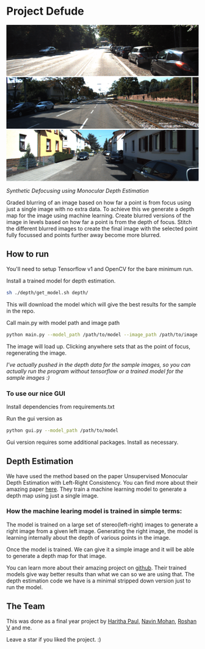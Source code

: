 # Project Defude

<p align="center">
	<img src="screenshot/gifs/defude1.gif" alt="Project Defude">
	<img src="screenshot/gifs/defude2.gif" alt="Project Defude">
	<img src="screenshot/gifs/defude3.gif" alt="Project Defude">
</p>

*Synthetic Defocusing using Monocular Depth Estimation*

Graded blurring of an image based on how far a point is from focus using just a single image with no extra data.
To achieve this we generate a depth map for the image using machine learning.
Create blurred versions of the image in levels based on how far a point is from the depth of focus.
Stitch the different blurred images to create the final image with the selected point fully focussed and points further away become more blurred.

## How to run
You'll need to setup Tensorflow v1 and OpenCV for the bare minimum run.

Install a trained model for depth estimation.
```sh
sh ./depth/get_model.sh depth/
```
This will download the model which will give the best results for the sample in the repo.

Call main.py with model path and image path
```sh
python main.py --model_path /path/to/model --image_path /path/to/image
```

The image will load up. Clicking anywhere sets that as the point of focus, regenerating the image.

*I've actually pushed in the depth data for the sample images, so you can actually run the program without tensorflow or a trained model for the sample images :)*


### To use our nice GUI
Install dependencies from requirements.txt

Run the gui version as
```sh
python gui.py --model_path /path/to/model
```
Gui version requires some additional packages. Install as necessary.

## Depth Estimation
We have used the method based on the paper Unsupervised Monocular Depth Estimation with Left-Right Consistency. You can find more about their amazing paper [here](http://visual.cs.ucl.ac.uk/pubs/monoDepth/).
They train a machine learning model to generate a depth map using just a single image.

### How the machine learing model is trained in simple terms:
The model is trained on a large set of stereo(left-right) images to generate a right image from a given left image.
Generating the right image, the model is learning internally about the depth of various points in the image.

Once the model is trained. We can give it a simple image and it will be able to generate a depth map for that image.

You can learn more about their amazing project on [github](https://github.com/mrharicot/monodepth).
Their trained models give way better results than what we can so we are using that.
The depth estimation code we have is a minimal stripped down version just to run the model.


## The Team
This was done as a final year project by [Haritha Paul](https://github.com/haritha1997), [Navin Mohan](https://github.com/nvnmo), [Roshan V](https://github.com/ros-han) and me.

Leave a star if you liked the project. :)
